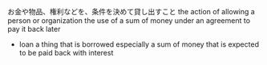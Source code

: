 お金や物品、権利などを、条件を決めて貸し出すこと
the action of allowing a person or organization the use of a sum of money under an agreement to pay it back later
- loan
    a thing that is borrowed especially a sum of money that is expected to be paid back with interest